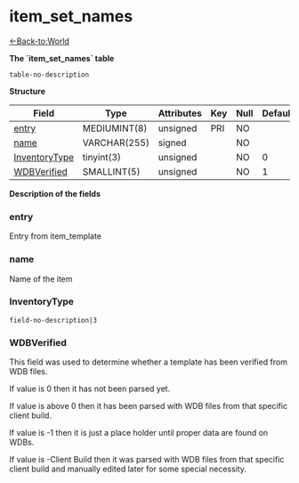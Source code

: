 # item\_set\_names

[<-Back-to:World](database-world.md)

**The \`item\_set\_names\` table**

`table-no-description`

**Structure**

| Field              | Type         | Attributes | Key | Null | Default | Extra | Comment |
|--------------------|--------------|------------|-----|------|---------|-------|---------|
| [entry][1]         | MEDIUMINT(8) | unsigned   | PRI | NO   |         |       |         |
| [name][2]          | VARCHAR(255) | signed     |     | NO   |         |       |         |
| [InventoryType][3] | tinyint(3)   | unsigned   |     | NO   | 0       |       |         |
| [WDBVerified][4]   | SMALLINT(5)  | unsigned   |     | NO   | 1       |       |         |

[1]: #entry
[2]: #name
[3]: #inventorytype
[4]: #wdbverified

**Description of the fields**

### entry

Entry from item\_template

### name

Name of the item

### InventoryType

`field-no-description|3`

### WDBVerified

This field was used to determine whether a template has been verified from WDB files.

If value is 0 then it has not been parsed yet.

If value is above 0 then it has been parsed with WDB files from that specific client build.

If value is -1 then it is just a place holder until proper data are found on WDBs.

If value is -Client Build then it was parsed with WDB files from that specific client build and manually edited later for some special necessity.
